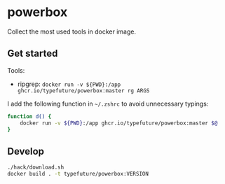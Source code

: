 # powerbox

Collect the most used tools in docker image.

## Get started

Tools:

- ripgrep: `docker run -v ${PWD}:/app ghcr.io/typefuture/powerbox:master rg ARGS`

I add the following function in `~/.zshrc` to avoid unnecessary typings:

```sh
function d() {
    docker run -v ${PWD}:/app ghcr.io/typefuture/powerbox:master $@
}
```

## Develop

```sh
./hack/download.sh
docker build . -t typefuture/powerbox:VERSION
```
